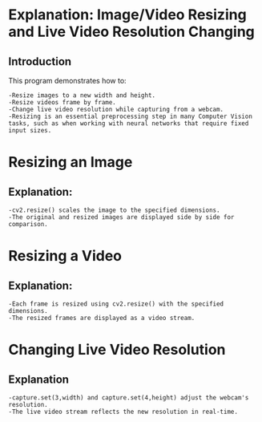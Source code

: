 # Explanation: Image/Video Resizing and Live Video Resolution Changing
## Introduction
This program demonstrates how to:
    
    -Resize images to a new width and height.
    -Resize videos frame by frame.
    -Change live video resolution while capturing from a webcam.
    -Resizing is an essential preprocessing step in many Computer Vision tasks, such as when working with neural networks that require fixed input sizes.

# Resizing an Image

## Explanation:
    
    -cv2.resize() scales the image to the specified dimensions.
    -The original and resized images are displayed side by side for comparison.

# Resizing a Video

## Explanation:
    
    -Each frame is resized using cv2.resize() with the specified dimensions.
    -The resized frames are displayed as a video stream.

# Changing Live Video Resolution

## Explanation

    -capture.set(3,width) and capture.set(4,height) adjust the webcam's resolution.
    -The live video stream reflects the new resolution in real-time.
